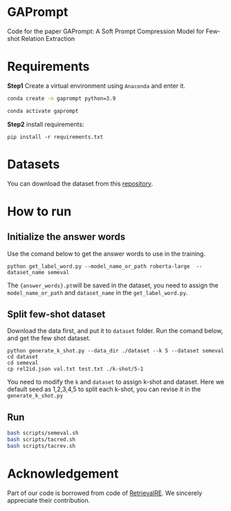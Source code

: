 # GAPrompt

Code for the paper GAPrompt: A Soft Prompt Compression Model for Few-shot Relation Extraction

# Requirements

**Step1** Create a virtual environment using `Anaconda` and enter it.<br>


```bash
conda create -n gaprompt python=3.9

conda activate gaprompt
```
   
**Step2** install requirements:

```
pip install -r requirements.txt
```
# Datasets

You can download the dataset from this [repository](https://github.com/zjunlp/KnowPrompt/tree/master/dataset).


# How to run

## Initialize the answer words

Use the comand below to get the answer words to use in the training.

```shell
python get_label_word.py --model_name_or_path roberta-large  --dataset_name semeval
```

The `{answer_words}.pt`will be saved in the dataset, you need to assign the `model_name_or_path` and `dataset_name` in the `get_label_word.py`.

## Split few-shot dataset

Download the data first, and put it to `dataset` folder. Run the comand below, and get the few shot dataset.

```shell
python generate_k_shot.py --data_dir ./dataset --k 5 --dataset semeval
cd dataset
cd semeval
cp rel2id.json val.txt test.txt ./k-shot/5-1
```
You need to modify the `k` and `dataset` to assign k-shot and dataset. Here we default seed as 1,2,3,4,5 to split each k-shot, you can revise it in the `generate_k_shot.py`

## Run
```bash
bash scripts/semeval.sh 
bash scripts/tacred.sh
bash scripts/tacrev.sh
```

# Acknowledgement

Part of our code is borrowed from code of [RetrievalRE](https://github.com/zjunlp/PromptKG/tree/main/research/RetrievalRE). We sincerely appreciate their contribution.


